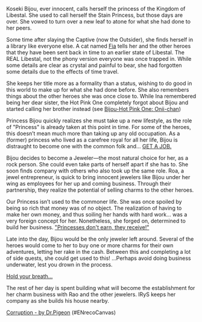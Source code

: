 Koseki Bijou, ever innocent, calls herself the princess of the Kingdom of Libestal. She used to call herself the Stain Princess, but those days are over. She vowed to turn over a new leaf to atone for what she had done to her peers.

Some time after slaying the Captive (now the Outsider), she finds herself in a library like everyone else. A cat named [Fia](#node:fia) tells her and the other heroes that they have been sent back in time to an earlier state of Libestal. The REAL Libestal, not the phony version everyone was once trapped in. While some details are clear as crystal and painful to bear, she had forgotten some details due to the effects of time travel.

She keeps her title more as a formality than a status, wishing to do good in this world to make up for what she had done before. She also remembers things about the other heroes she was once close to. While Ina remembered being her dear sister, the Hot Pink One completely forgot about Bijou and started calling her brother instead (see [Bijou-Hot Pink One: Onii-chan](#edge:hot-pink-one-koseki-bijou-top-1-bottom-3))


Princess Bijou quickly realizes she must take up a new lifestyle, as the role of "Princess" is already taken at this point in time. For some of the heroes, this doesn’t mean much more than taking up any old occupation. As a (former) princess who lived as a carefree royal for all her life, Bijou is distraught to become one with the common folk and... [GET A JOB.](https://youtu.be/pEAXwijhfFY?t=1762)

Bijou decides to become a Jeweler—the most natural choice for her, as a rock person. She could even take parts of herself apart if she has to. She soon finds company with others who also took up the same role. Roa, a jewel entrepreneur, is quick to bring innocent jewelers like Bijou under her wing as employees for her up and coming business. Through their partnership, they realize the potential of selling charms to the other heroes.


Our Princess isn’t used to the commoner life. She was once spoiled by being so rich that money was of no object. The realization of having to make her own money, and thus soiling her hands with hard work… was a very foreign concept for her. Nonetheless, she forged on, determined to build her business. ["Princesses don't earn, they receive!"](https://youtu.be/pEAXwijhfFY?t=6275)

Late into the day, Bijou would be the only jeweler left around. Several of the heroes would come to her to buy one or more charms for their own adventures, letting her rake in the cash. Between this and completing a lot of side quests, she could get used to this!
…Perhaps avoid doing business underwater, lest you drown in the process.

[Hold your breath…](#embed:https://youtu.be/pEAXwijhfFY?t=15743)

The rest of her day is spent building what will become the establishment for her charm business with Rao and the other jewelers. IRyS keeps her company as she builds his house nearby.

[Corruption - by Dr.Pigeon](https://x.com/PhdPigeon/status/1896821416395436357/photo/2) (#ENrecoCanvas)